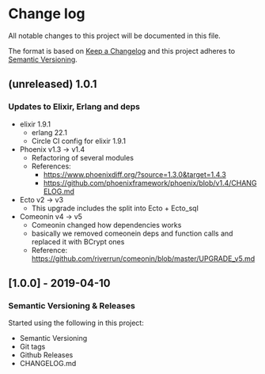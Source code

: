 # Change log

All notable changes to this project will be documented in this file.

The format is based on [Keep a Changelog](http://keepachangelog.com/en/1.0.0/)
and this project adheres to [Semantic Versioning](http://semver.org/spec/v2.0.0.html).

## (unreleased) 1.0.1

### Updates to Elixir, Erlang and deps

- elixir 1.9.1
  - erlang 22.1
  - Circle CI config for elixir 1.9.1
- Phoenix v1.3 -> v1.4
  - Refactoring of several modules
  - References:
    - https://www.phoenixdiff.org/?source=1.3.0&target=1.4.3
    - https://github.com/phoenixframework/phoenix/blob/v1.4/CHANGELOG.md
- Ecto v2 -> v3
  - This upgrade includes the split into Ecto + Ecto_sql
- Comeonin v4 -> v5
  - Comeonin changed how dependencies works
  - basically we removed comeonein deps and function calls and replaced it with BCrypt ones
  - Reference: https://github.com/riverrun/comeonin/blob/master/UPGRADE_v5.md

## [1.0.0] - 2019-04-10

### Semantic Versioning & Releases

Started using the following in this project:

- Semantic Versioning
- Git tags
- Github Releases
- CHANGELOG.md
